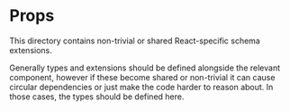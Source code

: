 # Props

This directory contains non-trivial or shared React-specific schema extensions.

Generally types and extensions should be defined alongside the relevant
component, however if these become shared or non-trivial it can cause circular
dependencies or just make the code harder to reason about. In those cases, the
types should be defined here.
